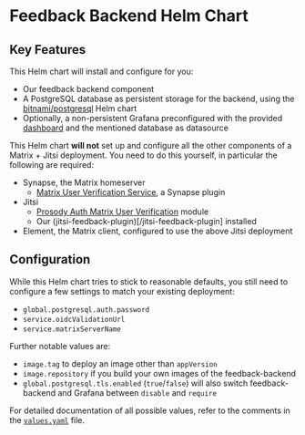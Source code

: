 # Feedback Backend Helm Chart

## Key Features

This Helm chart will install and configure for you:

- Our feedback backend component
- A PostgreSQL database as persistent storage for the backend, using the [bitnami/postgresql](https://github.com/bitnami/charts/tree/main/bitnami/postgresql) Helm chart
- Optionally, a non-persistent Grafana preconfigured with the provided [dashboard](/grafana) and the mentioned database as datasource

This Helm chart **will not** set up and configure all the other components of a Matrix + Jitsi deployment. You need to do this yourself, in particular the following are required:

- Synapse, the Matrix homeserver
  - [Matrix User Verification Service](https://github.com/matrix-org/matrix-user-verification-service/), a Synapse plugin
- Jitsi
  - [Prosody Auth Matrix User Verification](https://github.com/matrix-org/prosody-mod-auth-matrix-user-verification) module
  - Our (jitsi-feedback-plugin)[/jitsi-feedback-plugin] installed
- Element, the Matrix client, configured to use the above Jitsi deployment

## Configuration

While this Helm chart tries to stick to reasonable defaults, you still need to configure a few settings to match your existing deployment:

- `global.postgresql.auth.password`
- `service.oidcValidationUrl`
- `service.matrixServerName`

Further notable values are:

- `image.tag` to deploy an image other than `appVersion`
- `image.repository` if you build your own images of the feedback-backend
- `global.postgresql.tls.enabled` (`true`/`false`) will also switch feedback-backend and Grafana between `disable` and `require`

For detailed documentation of all possible values, refer to the comments in the [`values.yaml`](values.yaml) file.


